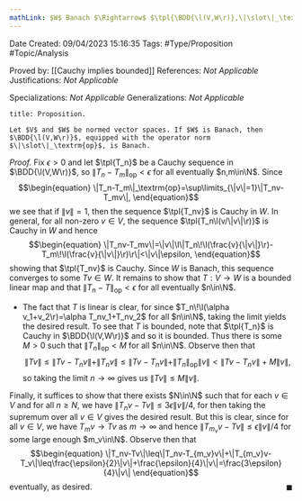 ```yaml
---
mathLink: $W$ Banach $\Rightarrow$ $\tpl{\BDD{\l(V,W\r)},\|\slot\|_\textrm{op}}$ Banach
---
```


<div class="topSpace"></div>

Date Created: 09/04/2023 15:16:35
Tags: #Type/Proposition #Topic/Analysis

Proved by: [[Cauchy implies bounded]]
References: _Not Applicable_
Justifications: _Not Applicable_

Specializations: _Not Applicable_
Generalizations: _Not Applicable_

``` ad-Proposition
title: Proposition.

Let $V$ and $W$ be normed vector spaces. If $W$ is Banach, then $\BDD{\l(V,W\r)}$, equipped with the operator norm $\|\slot\|_\textrm{op}$, is Banach.

```

<i>Proof.</i> Fix $\epsilon>0$ and let $\tpl{T_n}$ be a Cauchy sequence in $\BDD{\l(V,W\r)}$, so $\|T_n-T_m\|_\textrm{op}<\epsilon$ for all eventually $n,m\in\N$. Since
$$\begin{equation}
    \|T_n-T_m\|_\textrm{op}=\sup\limits_{\|v\|=1}\|T_nv-T_mv\|,
\end{equation}$$
we see that if $\|v\|=1$, then the sequence $\tpl{T_nv}$ is Cauchy in $W$. In general, for all non-zero $v\in V$, the sequence $\tpl{T_n\l(v/\|v\|\r)}$ is Cauchy in $W$ and hence
$$\begin{equation}
    \|T_nv-T_mv\|=\|v\|\l\|T_n\!\l(\frac{v}{\|v\|}\r)-T_m\!\l(\frac{v}{\|v\|}\r)\r\|<\|v\|\epsilon,
\end{equation}$$
showing that $\tpl{T_nv}$ is Cauchy. Since $W$ is Banach, this sequence converges to some $Tv\in W$. It remains to show that $T:V\to W$ is a bounded linear map and that $\|T_n-T\|_\textrm{op}<\epsilon$ for all eventually $n\in\N$.
* The fact that $T$ is linear is clear, for since $T_n\!\l(\alpha v_1+v_2\r)=\alpha T_nv_1+T_nv_2$ for all $n\in\N$, taking the limit yields the desired result. To see that $T$ is bounded, note that $\tpl{T_n}$ is Cauchy in $\BDD{\l(V,W\r)}$ and so it is bounded. Thus there is some $M>0$ such that $\|T_n\|_\textrm{op}<M$ for all $n\in\N$. Observe then that
$$\begin{equation}
    \|Tv\|\leq\|Tv-T_nv\|+\|T_nv\|\leq\|Tv-T_nv\|+\|T_n\|_\textrm{op}\|v\|<\|Tv-T_nv\|+M\|v\|,
\end{equation}$$
so taking the limit $n\to\infty$ gives us $\|Tv\|\leq M\|v\|$.

Finally, it suffices to show that there exists $N\in\N$ such that for each $v\in V$ and for all $n\geq N$, we have $\|T_nv-Tv\|\leq3\epsilon\|v\|/4$, for then taking the supremum over all $v\in V$ gives the desired result. But this is clear, since for all $v\in V$, we have $T_mv\to Tv$ as $m\to\infty$ and hence $\|T_{m_v}v-Tv\|\leq\epsilon\|v\|/4$ for some large enough $m_v\in\N$. Observe then that
$$\begin{equation}
    \|T_nv-Tv\|\leq\|T_nv-T_{m_v}v\|+\|T_{m_v}v-T_v\|\leq\frac{\epsilon}{2}\|v\|+\frac{\epsilon}{4}\|v\|=\frac{3\epsilon}{4}\|v\|
\end{equation}$$
eventually, as desired.<span style="float:right;">$\blacksquare$</span>
